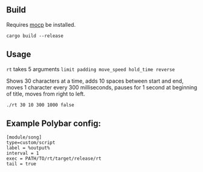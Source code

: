 ## Build

Requires [mocp](https://moc.daper.net) be installed.

```
cargo build --release
```
## Usage

`rt` takes 5 arguments `limit padding move_speed hold_time reverse`


Shows 30 characters at a time, adds 10 spaces between start and end, moves 1 character every 300 milliseconds, pauses for 1 second at beginning of title, moves from right to left.  

```
./rt 30 10 300 1000 false
```


## Example Polybar config:

```
[module/song]
type=custom/script
label = %output%
interval = 1
exec = PATH/TO/rt/target/release/rt
tail = true
```


